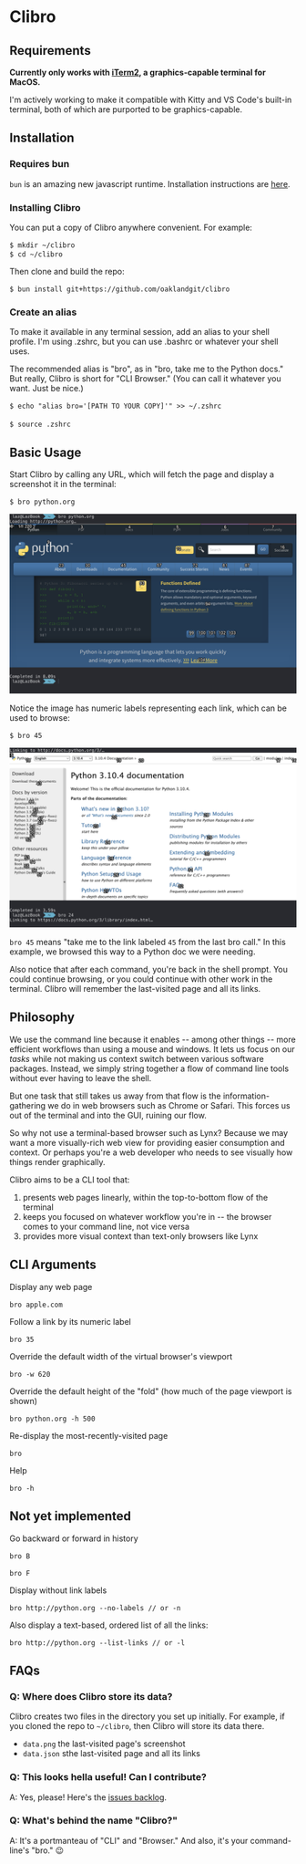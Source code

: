 # Clibro

## Requirements

**Currently only works with [iTerm2](https://iterm2.com/), a graphics-capable terminal for MacOS.**

I'm actively working to make it compatible with Kitty and VS Code's built-in terminal, both of which are purported to be graphics-capable.

## Installation

### Requires bun

`bun` is an amazing new javascript runtime. Installation instructions are [here](http://bun.sh).

### Installing Clibro

You can put a copy of Clibro anywhere convenient. For example:

```
$ mkdir ~/clibro
$ cd ~/clibro
```

Then clone and build the repo:

```
$ bun install git+https://github.com/oaklandgit/clibro
```

### Create an alias

To make it available in any terminal session, add an alias to your shell profile. I'm using .zshrc, but you can use .bashrc or whatever your shell uses.

The recommended alias is "bro", as in "bro, take me to the Python docs." But really, Clibro is short for "CLI Browser." (You can call it whatever you want. Just be nice.)

```
$ echo "alias bro='[PATH TO YOUR COPY]'" >> ~/.zshrc

$ source .zshrc
```

## Basic Usage

Start Clibro by calling any URL, which will fetch the page and display a screenshot it in the terminal:

```
$ bro python.org
```

![Screenshot of a Clibro page by URL](/screenshots/clibro-by-url.png)

Notice the image has numeric labels representing each link, which can be used to browse:

```
$ bro 45
```

![Screenshot of a Clibro page by label](/screenshots/clibro-by-label.png)

`bro 45` means "take me to the link labeled `45` from the last bro call." In this example, we browsed this way to a Python doc we were needing.

Also notice that after each command, you're back in the shell prompt. You could continue browsing, or you could continue with other work in the terminal. Clibro will remember the last-visited page and all its links.

## Philosophy

We use the command line because it enables -- among other things -- more efficient workflows than using a mouse and windows. It lets us focus on our _tasks_ while not making us context switch between various software packages. Instead, we simply string together a flow of command line tools without ever having to leave the shell.

But one task that still takes us away from that flow is the information-gathering we do in web browsers such as Chrome or Safari. This forces us out of the terminal and into the GUI, ruining our flow.

So why not use a terminal-based browser such as Lynx? Because we may want a more visually-rich web view for providing easier consumption and context. Or perhaps you're a web developer who needs to see visually how things render graphically.

Clibro aims to be a CLI tool that:

1. presents web pages linearly, within the top-to-bottom flow of the terminal
2. keeps you focused on whatever workflow you're in -- the browser comes to your command line, not vice versa
3. provides more visual context than text-only browsers like Lynx

## CLI Arguments

Display any web page

```
bro apple.com
```

Follow a link by its numeric label

```
bro 35
```

Override the default width of the virtual browser's viewport

```
bro -w 620
```

Override the default height of the "fold" (how much of the page viewport is shown)

```
bro python.org -h 500
```

Re-display the most-recently-visited page

```
bro
```

Help

```
bro -h
```

## Not yet implemented

Go backward or forward in history

```
bro B
```

```
bro F
```

Display without link labels

```
bro http://python.org --no-labels // or -n
```

Also display a text-based, ordered list of all the links:

```
bro http://python.org --list-links // or -l
```

## FAQs

### Q: Where does Clibro store its data?

Clibro creates two files in the directory you set up initially. For example, if you cloned the repo to `~/clibro`, then Clibro will store its data there.

- `data.png` the last-visited page's screenshot
- `data.json` sthe last-visited page and all its links

### Q: This looks hella useful! Can I contribute?

A: Yes, please! Here's the [issues backlog](https://github.com/oaklandgit/clibro/issues).

### Q: What's behind the name "Clibro?"

A: It's a portmanteau of "CLI" and "Browser." And also, it's your command-line's "bro." :wink:
